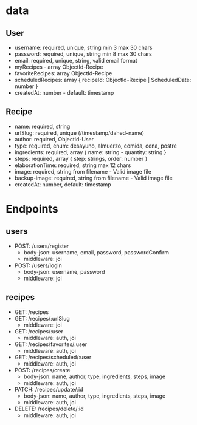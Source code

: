 # data

## User

- username: required, unique, string min 3 max 30 chars
- password: required, unique, string min 8 max 30 chars
- email: required, unique, string, valid email format
- myRecipes - array ObjectId-Recipe
- favoriteRecipes: array ObjectId-Recipe
- scheduledRecipes: array { recipeId: ObjectId-Recipe | ScheduledDate: number }
- createdAt: number - default: timestamp

## Recipe

- name: required, string
- urlSlug: required, unique (/timestamp/dahed-name)
- author: required, ObjectId-User
- type: required, enum: desayuno, almuerzo, comida, cena, postre
- ingredients: required, array { name: string - quantity: string }
- steps: required, array { step: strings, order: number }
- elaborationTime: required, string max 12 chars
- image: required, string from filename - Valid image file
- backup-image: required, string from filename - Valid image file
- createdAt: number, default: timestamp

# Endpoints

## users

- POST: /users/register
  - body-json: username, email, password, passwordConfirm
  - middleware: joi
- POST: /users/login
  - body-json: username, password
  - middleware: joi

## recipes

- GET: /recipes
- GET: /recipes/:urlSlug
  - middleware: joi
- GET: /recipes/:user
  - middleware: auth, joi
- GET: /recipes/favorites/:user
  - middleware: auth, joi
- GET: /recipes/scheduled/:user
  - middleware: auth, joi
- POST: /recipes/create
  - body-json: name, author, type, ingredients, steps, image
  - middleware: auth, joi
- PATCH: /recipes/update/:id
  - body-json: name, author, type, ingredients, steps, image
  - middleware: auth, joi
- DELETE: /recipes/delete/:id
  - middleware: auth, joi
